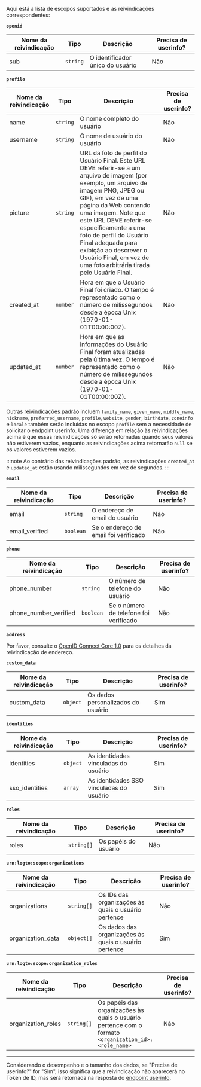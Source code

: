 Aqui está a lista de escopos suportados e as reivindicações correspondentes:

**`openid`**

| Nome da reivindicação | Tipo     | Descrição                        | Precisa de userinfo? |
| --------------------- | -------- | -------------------------------- | -------------------- |
| sub                   | `string` | O identificador único do usuário | Não                  |

**`profile`**

| Nome da reivindicação | Tipo     | Descrição                                                                                                                                                                                                                                                                                                                                                                                            | Precisa de userinfo? |
| --------------------- | -------- | ---------------------------------------------------------------------------------------------------------------------------------------------------------------------------------------------------------------------------------------------------------------------------------------------------------------------------------------------------------------------------------------------------- | -------------------- |
| name                  | `string` | O nome completo do usuário                                                                                                                                                                                                                                                                                                                                                                           | Não                  |
| username              | `string` | O nome de usuário do usuário                                                                                                                                                                                                                                                                                                                                                                         | Não                  |
| picture               | `string` | URL da foto de perfil do Usuário Final. Este URL DEVE referir-se a um arquivo de imagem (por exemplo, um arquivo de imagem PNG, JPEG ou GIF), em vez de uma página da Web contendo uma imagem. Note que este URL DEVE referir-se especificamente a uma foto de perfil do Usuário Final adequada para exibição ao descrever o Usuário Final, em vez de uma foto arbitrária tirada pelo Usuário Final. | Não                  |
| created_at            | `number` | Hora em que o Usuário Final foi criado. O tempo é representado como o número de milissegundos desde a época Unix (1970-01-01T00:00:00Z).                                                                                                                                                                                                                                                             | Não                  |
| updated_at            | `number` | Hora em que as informações do Usuário Final foram atualizadas pela última vez. O tempo é representado como o número de milissegundos desde a época Unix (1970-01-01T00:00:00Z).                                                                                                                                                                                                                      | Não                  |

Outras [reivindicações padrão](https://openid.net/specs/openid-connect-core-1_0.html#StandardClaims) incluem `family_name`, `given_name`, `middle_name`, `nickname`, `preferred_username`, `profile`, `website`, `gender`, `birthdate`, `zoneinfo` e `locale` também serão incluídas no escopo `profile` sem a necessidade de solicitar o endpoint userinfo. Uma diferença em relação às reivindicações acima é que essas reivindicações só serão retornadas quando seus valores não estiverem vazios, enquanto as reivindicações acima retornarão `null` se os valores estiverem vazios.

:::note
Ao contrário das reivindicações padrão, as reivindicações `created_at` e `updated_at` estão usando milissegundos em vez de segundos.
:::

**`email`**

| Nome da reivindicação | Tipo      | Descrição                             | Precisa de userinfo? |
| --------------------- | --------- | ------------------------------------- | -------------------- |
| email                 | `string`  | O endereço de email do usuário        | Não                  |
| email_verified        | `boolean` | Se o endereço de email foi verificado | Não                  |

**`phone`**

| Nome da reivindicação | Tipo      | Descrição                              | Precisa de userinfo? |
| --------------------- | --------- | -------------------------------------- | -------------------- |
| phone_number          | `string`  | O número de telefone do usuário        | Não                  |
| phone_number_verified | `boolean` | Se o número de telefone foi verificado | Não                  |

**`address`**

Por favor, consulte o [OpenID Connect Core 1.0](https://openid.net/specs/openid-connect-core-1_0.html#AddressClaim) para os detalhes da reivindicação de endereço.

**`custom_data`**

| Nome da reivindicação | Tipo     | Descrição                          | Precisa de userinfo? |
| --------------------- | -------- | ---------------------------------- | -------------------- |
| custom_data           | `object` | Os dados personalizados do usuário | Sim                  |

**`identities`**

| Nome da reivindicação | Tipo     | Descrição                                | Precisa de userinfo? |
| --------------------- | -------- | ---------------------------------------- | -------------------- |
| identities            | `object` | As identidades vinculadas do usuário     | Sim                  |
| sso_identities        | `array`  | As identidades SSO vinculadas do usuário | Sim                  |

**`roles`**

| Nome da reivindicação | Tipo       | Descrição            | Precisa de userinfo? |
| --------------------- | ---------- | -------------------- | -------------------- |
| roles                 | `string[]` | Os papéis do usuário | Não                  |

**`urn:logto:scope:organizations`**

| Nome da reivindicação | Tipo       | Descrição                                             | Precisa de userinfo? |
| --------------------- | ---------- | ----------------------------------------------------- | -------------------- |
| organizations         | `string[]` | Os IDs das organizações às quais o usuário pertence   | Não                  |
| organization_data     | `object[]` | Os dados das organizações às quais o usuário pertence | Sim                  |

**`urn:logto:scope:organization_roles`**

| Nome da reivindicação | Tipo       | Descrição                                                                                            | Precisa de userinfo? |
| --------------------- | ---------- | ---------------------------------------------------------------------------------------------------- | -------------------- |
| organization_roles    | `string[]` | Os papéis das organizações às quais o usuário pertence com o formato `<organization_id>:<role_name>` | Não                  |

---

Considerando o desempenho e o tamanho dos dados, se "Precisa de userinfo?" for "Sim", isso significa que a reivindicação não aparecerá no Token de ID, mas será retornada na resposta do [endpoint userinfo](https://openid.net/specs/openid-connect-core-1_0.html#UserInfo).
